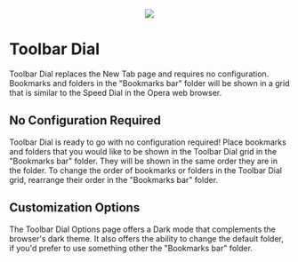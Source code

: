<div style="text-align:center"><img src ="https://github.com/lucaseverett/toolbar-dial-chrome/blob/master/DefaultDark.png" /></div>

# Toolbar Dial

Toolbar Dial replaces the New Tab page and requires no configuration. Bookmarks and folders in the "Bookmarks bar" folder will be shown in a grid that is similar to the Speed Dial in the Opera web browser.

## No Configuration Required

Toolbar Dial is ready to go with no configuration required! Place bookmarks and folders that you would like to be shown in the Toolbar Dial grid in the "Bookmarks bar" folder. They will be shown in the same order they are in the folder. To change the order of bookmarks or folders in the Toolbar Dial grid, rearrange their order in the "Bookmarks bar" folder.

## Customization Options

The Toolbar Dial Options page offers a Dark mode that complements the browser's dark theme. It also offers the ability to change the default folder, if you'd prefer to use something other the "Bookmarks bar" folder.
